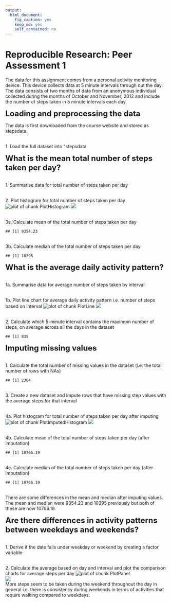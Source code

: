 ```yaml
---
output:
  html_document:
    fig_caption: yes
    keep_md: yes
    self_contained: no
---
```

<h1>Reproducible Research: Peer Assessment 1</h1>
<p>
The data for this assignment comes from a personal activity monitoring device. This device collects data at 5 minute intervals through out the day. The data consists of two months of data from an anonymous individual collected during the months of October and November, 2012 and include the number of steps taken in 5 minute intervals each day.
</p>
<p>
<font size=+2><b>Loading and preprocessing the data</b></font>

The data is first downloaded from the course website and stored as stepsdata.

<br>1. Load the full dataset into "stepsdata

</p>
<p>
<font size=+2><b>What is the mean total number of steps taken per day?</b></font>

<br>1. Summarise data for total number of steps taken per day


<br>2. Plot histogram for total number of steps taken per day
![plot of chunk PlotHistogram](figure/PlotHistogram-1.png)
<img src="https://github.com/litheng/RepData_PeerAssessment1/blob/master/figure/PlotHistogram-1.png">

<br>3a. Calculate mean of the total number of steps taken per day

```
## [1] 9354.23
```

<br>3b. Calculate median of the total number of steps taken per day

```
## [1] 10395
```
</p>
<p>
<font size=+2><b>What is the average daily activity pattern?</b></font>

<br>1a. Summarise data for average number of steps taken by interval


<br>1b. Plot line chart for average daily activity pattern i.e. number of steps based on interval
![plot of chunk PlotLine](figure/PlotLine-1.png)
<img src="https://github.com/litheng/RepData_PeerAssessment1/blob/master/figure/PlotLine-1.png">

<br>2. Calculate which 5-minute interval contains the maximum number of steps, on average across all the days in the dataset

```
## [1] 835
```
</p>
<p>
<font size=+2><b>Imputing missing values</b></font>

<br>1. Calculate the total number of missing values in the dataset (i.e. the total number of rows with NAs)

```
## [1] 2304
```

<br>3. Create a new dataset and impute rows that have missing step values with the average steps for that interval


<br>4a. Plot histogram for total number of steps taken per day after imputing
![plot of chunk PlotImputedHistogram](figure/PlotImputedHistogram-1.png)
<img src="https://github.com/litheng/RepData_PeerAssessment1/blob/master/figure/PlotImputedHistogram-1.png">

<br>4b. Calculate mean of the total number of steps taken per day (after imputation)

```
## [1] 10766.19
```

<br>4c. Calculate median of the total number of steps taken per day (after imputation)

```
## [1] 10766.19
```
<br>There are some differences in the mean and median after imputing values.  The mean and median were 9354.23 and 10395 previously but both of these are now 10766.19.
</p>
<p>
<font size=+2><b>Are there differences in activity patterns between weekdays and weekends?</b></font>

<br>1. Derive if the date falls under weekday or weekend by creating a factor variable


<br>2. Calculate the average based on day and interval and plot the comparison charts for average steps per day
![plot of chunk PlotPanel](figure/PlotPanel-1.png) 
<br><img src="https://github.com/litheng/RepData_PeerAssessment1/blob/master/figure/PlotPanel-1.png">
<br>More steps seem to be taken during the weekend throughout the day in general i.e. there is consistency during weekends in terms of activities that require walking compared to weekdays.
</p>
